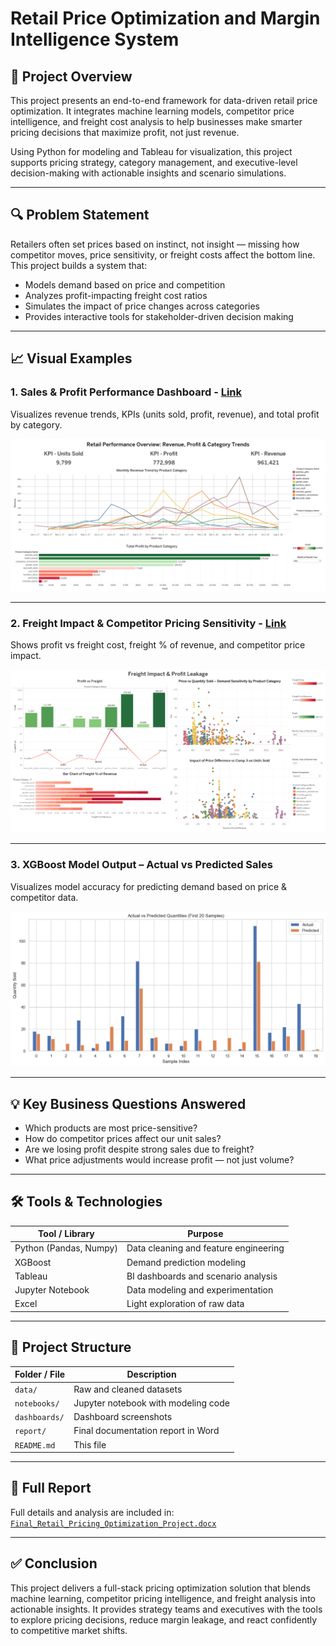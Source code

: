 # Retail Price Optimization and Margin Intelligence System

## 📌 Project Overview

This project presents an end-to-end framework for data-driven retail price optimization. It integrates machine learning models, competitor price intelligence, and freight cost analysis to help businesses make smarter pricing decisions that maximize profit, not just revenue.

Using Python for modeling and Tableau for visualization, this project supports pricing strategy, category management, and executive-level decision-making with actionable insights and scenario simulations.

---

## 🔍 Problem Statement

Retailers often set prices based on instinct, not insight — missing how competitor moves, price sensitivity, or freight costs affect the bottom line. This project builds a system that:

- Models demand based on price and competition  
- Analyzes profit-impacting freight cost ratios  
- Simulates the impact of price changes across categories  
- Provides interactive tools for stakeholder-driven decision making  

---

## 📈 Visual Examples

### 1. **Sales & Profit Performance Dashboard - [Link](https://public.tableau.com/app/profile/vedant.shinde2971/viz/price_optimization_tableau/RetailPerformanceOverviewRevenueProfitCategoryTrends?publish=yes)**
Visualizes revenue trends, KPIs (units sold, profit, revenue), and total profit by category.

![Sales Overview](dashboards/sales_profit.png)

---

### 2. **Freight Impact & Competitor Pricing Sensitivity - [Link](https://public.tableau.com/app/profile/vedant.shinde2971/viz/price_optimization_tableau/FreightImpactProfitLeakage?publish=yes)**  
Shows profit vs freight cost, freight % of revenue, and competitor price impact.

![Freight Impact & Competitor Analysis](dashboards/freight_impact.png)

---

### 3. **XGBoost Model Output – Actual vs Predicted Sales**  
Visualizes model accuracy for predicting demand based on price & competitor data.

![XGBoost Output](dashboards/xgboost_output.png)

---

## 💡 Key Business Questions Answered

- Which products are most price-sensitive?  
- How do competitor prices affect our unit sales?  
- Are we losing profit despite strong sales due to freight?  
- What price adjustments would increase profit — not just volume?

---

## 🛠 Tools & Technologies

| Tool / Library         | Purpose                                      |
|------------------------|----------------------------------------------|
| Python (Pandas, Numpy) | Data cleaning and feature engineering        |
| XGBoost                | Demand prediction modeling                   |
| Tableau                | BI dashboards and scenario analysis          |
| Jupyter Notebook       | Data modeling and experimentation            |
| Excel                  | Light exploration of raw data                |

---

## 📁 Project Structure

| Folder / File                  | Description                                      |
|--------------------------------|--------------------------------------------------|
| `data/`                        | Raw and cleaned datasets                         |
| `notebooks/`                   | Jupyter notebook with modeling code              |
| `dashboards/`                  | Dashboard screenshots                            |
| `report/`                      | Final documentation report in Word               |
| `README.md`                    | This file                                        |

---

## 📄 Full Report

Full details and analysis are included in:  
[`Final_Retail_Pricing_Optimization_Project.docx`](reports/Final_Retail_Pricing_Optimization_Project.docx)

---

## ✅ Conclusion

This project delivers a full-stack pricing optimization solution that blends machine learning, competitor pricing intelligence, and freight analysis into actionable insights. It provides strategy teams and executives with the tools to explore pricing decisions, reduce margin leakage, and react confidently to competitive market shifts.
